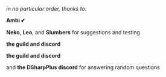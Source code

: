 *in no particular order, thanks to:*

**Ambi** 💕

**Neko**, **Leo**, and **Slumbers** for suggestions and testing

**the <Erythro> guild and discord**

**the <Hooved Angels> guild and discord**

and **the DSharpPlus discord** for answering random questions
